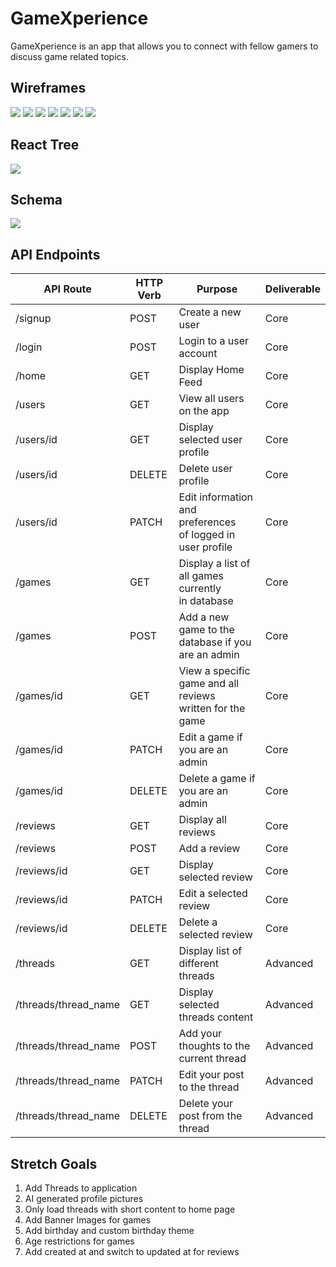 # GameXperience

GameXperience is an app that allows you to connect with fellow gamers to discuss game related topics.

## Wireframes

<img src="./assets/login-wireframe.png">
<img src="./assets/home-wireframe.png">
<img src="./assets/user-profile-wireframe.png">
<img src="./assets/edit-user-wireframe.png">
<img src="./assets/socials-wireframe.png">
<img src="./assets/games-wireframe.png">
<img src="./assets/gamebyid-wireframe.png">

## React Tree

<img src="./assets/p4-draft-react-tree.png">

## Schema

<img src="./assets/p4-schema.png">

## API Endpoints

| API Route            	| HTTP Verb 	| Purpose                                                       	| Deliverable 	|
|----------------------	|-----------	|---------------------------------------------------------------	|-------------	|
| /signup              	| POST      	| Create a new user                                             	| Core        	|
| /login               	| POST      	| Login to a user account                                       	| Core        	|
| /home                	| GET       	| Display Home Feed                                             	| Core        	|
| /users               	| GET       	| View all users on the app                                     	| Core        	|
| /users/id            	| GET       	| Display selected user profile                                 	| Core        	|
| /users/id            	| DELETE    	| Delete user profile                                           	| Core        	|
| /users/id            	| PATCH     	| Edit information and preferences<br>of logged in user profile 	| Core        	|
| /games               	| GET       	| Display a list of all games currently <br>in database         	| Core        	|
| /games               	| POST      	| Add a new game to the database if you are an admin               	| Core        	|
| /games/id            	| GET       	| View a specific game and all reviews<br>written for the game  	| Core        	|
| /games/id            	| PATCH     	| Edit a game if you are an admin                               	| Core        	|
| /games/id            	| DELETE    	| Delete a game if you are an admin                             	| Core        	|
| /reviews             	| GET       	| Display all reviews                                           	| Core        	|
| /reviews             	| POST      	| Add a review                                                  	| Core        	|
| /reviews/id          	| GET       	| Display selected review                                       	| Core        	|
| /reviews/id          	| PATCH     	| Edit a selected review                                        	| Core        	|
| /reviews/id          	| DELETE    	| Delete a selected review                                      	| Core        	|
| /threads             	| GET       	| Display list of different threads                             	| Advanced    	|
| /threads/thread_name 	| GET       	| Display selected threads content                              	| Advanced    	|
| /threads/thread_name 	| POST      	| Add your thoughts to the current thread                       	| Advanced    	|
| /threads/thread_name 	| PATCH     	| Edit your post to the thread                                  	| Advanced    	|
| /threads/thread_name 	| DELETE    	| Delete your post from the thread                              	| Advanced    	|

## Stretch Goals
1. Add Threads to application
2. AI generated profile pictures
3. Only load threads with short content to home page
4. Add Banner Images for games
5. Add birthday and custom birthday theme
6. Age restrictions for games
7. Add created at and switch to updated at for reviews